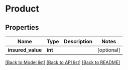 # Product

## Properties
Name | Type | Description | Notes
------------ | ------------- | ------------- | -------------
**insured_value** | **int** |  | [optional] 

[[Back to Model list]](../README.md#documentation-for-models) [[Back to API list]](../README.md#documentation-for-api-endpoints) [[Back to README]](../README.md)


